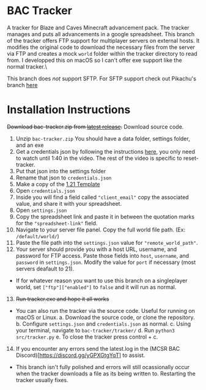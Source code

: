 # BAC Tracker
A tracker for Blaze and Caves Minecraft advancement pack. The tracker manages and puts all advancements in a google spreadsheet.
This branch of the tracker offers FTP support for multiplayer servers on external hosts.
It modifies the original code to download the necessary files from the server via FTP and creates a mock `world` folder within the tracker directory to read from.
I developped this on macOS so I can't offer exe support like the normal tracker.\

This branch does *not* support SFTP. For SFTP support check out Pikachu's branch [here](https://github.com/p1k0chu/bac-tracker)

# Installation Instructions
~~Download bac-tracker.zip from [latest release](https://github.com/TheTalkingMime/bac-tracker/releases).~~
Download source code.
1. Unzip `bac-tracker.zip` You should have a data folder, settings folder, and an exe
2. Get a credentials json by following the instructions [here](https://www.youtube.com/watch?v=KIAo3Lgsk_Q), you only need to watch until 1:40 in the video. The rest of the video is specific to reset-tracker.
3. Put that json into the settings folder
4. Rename that json to `credentials.json`
5. Make a copy of the [1.21 Template](https://docs.google.com/spreadsheets/d/1Gyp1atdQ7QLEWRHBQ2AQFaTcg38jzZFPvaCOE4OeJhI/edit?gid=37686975#gid=37686975)
6. Open `credentials.json`
7. Inside you will find a field called `"client_email"` copy the associated value, and share it with your spreadsheet.
8. Open `settings.json`
9. Copy the spreadsheet link and paste it in between the quotation marks for the `"spreadsheet-link"` field.
10. Navigate to your server file panel. Copy the full world file path. (Ex: `/default/world/`)
11. Paste the file path into the `settings.json` value for `"remote_world_path"`.
12. Your server should provide you with a host URL, username, and password for FTP access.
Paste those fields into `host`, `username`, and `password` in `settings.json`. Modify the value for `port` if necessary (most servers deafault to 21).
  - If for whatever reason you want to use this branch on a singleplayer world, set `["ftp"]["enabled"]` to `false` and it will run as normal.
13. ~~Run tracker.exe and hope it all works~~
  - You can also run the tracker via the source code. Useful for running on macOS or Linux.
    a. Download the source code, or clone the repository.
    b. Configure `settings.json` and `credentials.json` as normal.
    c. Using your terminal, navigate to `bac-tracker/tracker/`
    d. Run `python3 src/tracker.py`
    e. To close the tracker press control + c.
14. If you encounter any errors send the latest.log in the (MCSR BAC Discord)[https://discord.gg/yGPXGtgYqT] to assist.
  - This branch isn't fully polished and errors will still ocassionally occur when the tracker downloads a file as its being written to. Restarting the tracker usually fixes.
